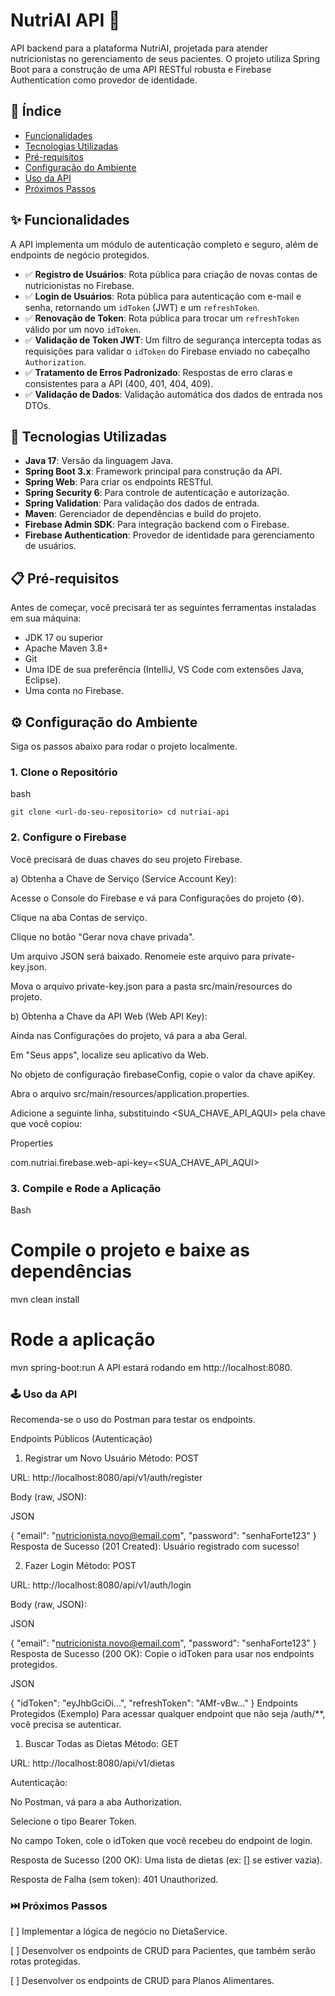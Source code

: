 # NutriAI API 🍏

API backend para a plataforma NutriAI, projetada para atender nutricionistas no gerenciamento de seus pacientes. O projeto utiliza Spring Boot para a construção de uma API RESTful robusta e Firebase Authentication como provedor de identidade.


## 📝 Índice

- [Funcionalidades](#-funcionalidades)
- [Tecnologias Utilizadas](#-tecnologias-utilizadas)
- [Pré-requisitos](#-pré-requisitos)
- [Configuração do Ambiente](#-configuração-do-ambiente)
- [Uso da API](#-uso-da-api)
- [Próximos Passos](#-próximos-passos)
  

## ✨ Funcionalidades

A API implementa um módulo de autenticação completo e seguro, além de endpoints de negócio protegidos.

- ✅ **Registro de Usuários**: Rota pública para criação de novas contas de nutricionistas no Firebase.
- ✅ **Login de Usuários**: Rota pública para autenticação com e-mail e senha, retornando um `idToken` (JWT) e um `refreshToken`.
- ✅ **Renovação de Token**: Rota pública para trocar um `refreshToken` válido por um novo `idToken`.
- ✅ **Validação de Token JWT**: Um filtro de segurança intercepta todas as requisições para validar o `idToken` do Firebase enviado no cabeçalho `Authorization`.
- ✅ **Tratamento de Erros Padronizado**: Respostas de erro claras e consistentes para a API (400, 401, 404, 409).
- ✅ **Validação de Dados**: Validação automática dos dados de entrada nos DTOs.
  

## 🚀 Tecnologias Utilizadas

- **Java 17**: Versão da linguagem Java.
- **Spring Boot 3.x**: Framework principal para construção da API.
- **Spring Web**: Para criar os endpoints RESTful.
- **Spring Security 6**: Para controle de autenticação e autorização.
- **Spring Validation**: Para validação dos dados de entrada.
- **Maven**: Gerenciador de dependências e build do projeto.
- **Firebase Admin SDK**: Para integração backend com o Firebase.
- **Firebase Authentication**: Provedor de identidade para gerenciamento de usuários.
  

## 📋 Pré-requisitos

Antes de começar, você precisará ter as seguintes ferramentas instaladas em sua máquina:

- JDK 17 ou superior
- Apache Maven 3.8+
- Git
- Uma IDE de sua preferência (IntelliJ, VS Code com extensões Java, Eclipse).
- Uma conta no Firebase.
  

## ⚙️ Configuração do Ambiente

Siga os passos abaixo para rodar o projeto localmente.

### 1. Clone o Repositório
bash

`git clone <url-do-seu-repositorio>
cd nutriai-api`


### 2. Configure o Firebase
Você precisará de duas chaves do seu projeto Firebase.

a) Obtenha a Chave de Serviço (Service Account Key):

Acesse o Console do Firebase e vá para Configurações do projeto (⚙️).

Clique na aba Contas de serviço.

Clique no botão "Gerar nova chave privada".

Um arquivo JSON será baixado. Renomeie este arquivo para private-key.json.

Mova o arquivo private-key.json para a pasta src/main/resources do projeto.


b) Obtenha a Chave da API Web (Web API Key):

Ainda nas Configurações do projeto, vá para a aba Geral.

Em "Seus apps", localize seu aplicativo da Web.

No objeto de configuração firebaseConfig, copie o valor da chave apiKey.

Abra o arquivo src/main/resources/application.properties.

Adicione a seguinte linha, substituindo <SUA_CHAVE_API_AQUI> pela chave que você copiou:

Properties

com.nutriai.firebase.web-api-key=<SUA_CHAVE_API_AQUI>



### 3. Compile e Rode a Aplicação
Bash

# Compile o projeto e baixe as dependências
mvn clean install

# Rode a aplicação
mvn spring-boot:run
A API estará rodando em http://localhost:8080.

### 🕹️ Uso da API
Recomenda-se o uso do Postman para testar os endpoints.

Endpoints Públicos (Autenticação)
1. Registrar um Novo Usuário
Método: POST

URL: http://localhost:8080/api/v1/auth/register

Body (raw, JSON):

JSON

{
  "email": "nutricionista.novo@email.com",
  "password": "senhaForte123"
}
Resposta de Sucesso (201 Created): Usuário registrado com sucesso!

2. Fazer Login
Método: POST

URL: http://localhost:8080/api/v1/auth/login

Body (raw, JSON):

JSON

{
  "email": "nutricionista.novo@email.com",
  "password": "senhaForte123"
}
Resposta de Sucesso (200 OK): Copie o idToken para usar nos endpoints protegidos.

JSON

{
    "idToken": "eyJhbGciOi...",
    "refreshToken": "AMf-vBw..."
}
Endpoints Protegidos (Exemplo)
Para acessar qualquer endpoint que não seja /auth/**, você precisa se autenticar.

1. Buscar Todas as Dietas
Método: GET

URL: http://localhost:8080/api/v1/dietas

Autenticação:

No Postman, vá para a aba Authorization.

Selecione o tipo Bearer Token.

No campo Token, cole o idToken que você recebeu do endpoint de login.

Resposta de Sucesso (200 OK): Uma lista de dietas (ex: [] se estiver vazia).

Resposta de Falha (sem token): 401 Unauthorized.


### ⏭️ Próximos Passos
[ ] Implementar a lógica de negócio no DietaService.

[ ] Desenvolver os endpoints de CRUD para Pacientes, que também serão rotas protegidas.

[ ] Desenvolver os endpoints de CRUD para Planos Alimentares.
